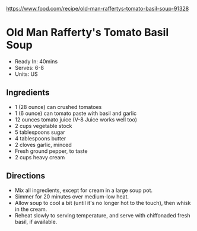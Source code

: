https://www.food.com/recipe/old-man-raffertys-tomato-basil-soup-91328

# Old Man Rafferty's Tomato Basil Soup

- Ready In: 40mins
- Serves: 6-8
- Units: US

## Ingredients

- 1 (28 ounce) can crushed tomatoes
- 1 (6 ounce) can tomato paste with basil and garlic
- 12 ounces tomato juice (V-8 Juice works well too)
- 2 cups vegetable stock
- 5 tablespoons sugar
- 4 tablespoons butter
- 2 cloves garlic, minced
- Fresh ground pepper, to taste
- 2 cups heavy cream

## Directions

- Mix all ingredients, except for cream in a large soup pot.
- Simmer for 20 minutes over medium-low heat.
- Allow soup to cool a bit (until it's no longer hot to the touch), then whisk in the cream.
- Reheat slowly to serving temperature, and serve with chiffonaded fresh basil, if available.
